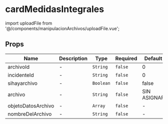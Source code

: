 # cardMedidasIntegrales

import uploadFile from  '@/components/manipulacionArchivos/uploadFile.vue';

## Props

<!-- @vuese:cardMedidasIntegrales:props:start -->
|Name|Description|Type|Required|Default|
|---|---|---|---|---|
|archivoId|-|`String`|`false`|0|
|incidenteId|-|`String`|`false`|0|
|sihayarchivo|-|`Boolean`|`false`|false|
|archivo|-|`String`|`false`|SIN ASIGNAR|
|objetoDatosArchivo|-|`Array`|`false`|-|
|nombreDelArchivo|-|`String`|`false`|-|

<!-- @vuese:cardMedidasIntegrales:props:end -->


